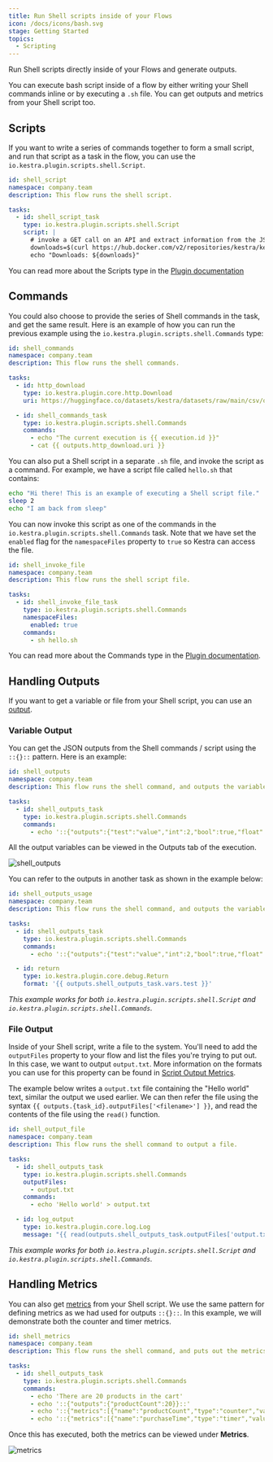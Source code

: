 ```yaml
---
title: Run Shell scripts inside of your Flows
icon: /docs/icons/bash.svg
stage: Getting Started
topics:
  - Scripting
---
```


Run Shell scripts directly inside of your Flows and generate outputs.

You can execute bash script inside of a flow by either writing your Shell commands inline or by executing a `.sh` file. You can get outputs and metrics from your Shell script too.

## Scripts

If you want to write a series of commands together to form a small script, and run that script as a task in the flow, you can use the `io.kestra.plugin.scripts.shell.Script`.

```yaml
id: shell_script
namespace: company.team
description: This flow runs the shell script.

tasks:
  - id: shell_script_task
    type: io.kestra.plugin.scripts.shell.Script
    script: |
      # invoke a GET call on an API and extract information from the JSON response
      downloads=$(curl https://hub.docker.com/v2/repositories/kestra/kestra/ | jq -r '.pull_count')
      echo "Downloads: ${downloads}"
```

You can read more about the Scripts type in the [Plugin documentation](/plugins/plugin-script-shell/io.kestra.plugin.scripts.shell.script)

## Commands

You could also choose to provide the series of Shell commands in the task, and get the same result. Here is an example of how you can run the previous example using the `io.kestra.plugin.scripts.shell.Commands` type:

```yaml
id: shell_commands
namespace: company.team
description: This flow runs the shell commands.

tasks:
  - id: http_download
    type: io.kestra.plugin.core.http.Download
    uri: https://huggingface.co/datasets/kestra/datasets/raw/main/csv/orders.csv

  - id: shell_commands_task
    type: io.kestra.plugin.scripts.shell.Commands
    commands:
      - echo "The current execution is {{ execution.id }}"
      - cat {{ outputs.http_download.uri }}
```

You can also put a Shell script in a separate `.sh` file, and invoke the script as a command. For example, we have a script file called `hello.sh` that contains:

```bash
echo "Hi there! This is an example of executing a Shell script file."
sleep 2
echo "I am back from sleep"
```

You can now invoke this script as one of the commands in the `io.kestra.plugin.scripts.shell.Commands` task. Note that we have set the `enabled` flag for the `namespaceFiles` property to `true` so Kestra can access the file.

```yaml
id: shell_invoke_file
namespace: company.team
description: This flow runs the shell script file.

tasks:
  - id: shell_invoke_file_task
    type: io.kestra.plugin.scripts.shell.Commands
    namespaceFiles:
      enabled: true
    commands:
      - sh hello.sh
```

You can read more about the Commands type in the [Plugin documentation](/plugins/plugin-script-shell/io.kestra.plugin.scripts.shell.commands).

## Handling Outputs

If you want to get a variable or file from your Shell script, you can use an [output](../04.workflow-components/06.outputs.md).

### Variable Output

You can get the JSON outputs from the Shell commands / script using the `::{}::` pattern. Here is an example:

```yaml
id: shell_outputs
namespace: company.team
description: This flow runs the shell command, and outputs the variable.

tasks:
  - id: shell_outputs_task
    type: io.kestra.plugin.scripts.shell.Commands
    commands:
      - echo '::{"outputs":{"test":"value","int":2,"bool":true,"float":3.65}}::'
```

All the output variables can be viewed in the Outputs tab of the execution.

![shell_outputs](/docs/how-to-guides/shell/outputs.png)

You can refer to the outputs in another task as shown in the example below:

```yaml
id: shell_outputs_usage
namespace: company.team
description: This flow runs the shell command, and outputs the variable.

tasks:
  - id: shell_outputs_task
    type: io.kestra.plugin.scripts.shell.Commands
    commands:
      - echo '::{"outputs":{"test":"value","int":2,"bool":true,"float":3.65}}::'

  - id: return
    type: io.kestra.plugin.core.debug.Return
    format: '{{ outputs.shell_outputs_task.vars.test }}'
```

_This example works for both `io.kestra.plugin.scripts.shell.Script` and `io.kestra.plugin.scripts.shell.Commands`._

### File Output

Inside of your Shell script, write a file to the system. You'll need to add the `outputFiles` property to your flow and list the files you're trying to put out. In this case, we want to output `output.txt`. More information on the formats you can use for this property can be found in [Script Output Metrics](../16.scripts/06.outputs-metrics.md).

The example below writes a `output.txt` file containing the "Hello world" text, similar the output we used earlier. We can then refer the file using the syntax `{{ outputs.{task_id}.outputFiles['<filename>'] }}`, and read the contents of the file using the `read()` function.

```yaml
id: shell_output_file
namespace: company.team
description: This flow runs the shell command to output a file.

tasks:
  - id: shell_outputs_task
    type: io.kestra.plugin.scripts.shell.Commands
    outputFiles:
      - output.txt
    commands:
      - echo 'Hello world' > output.txt

  - id: log_output
    type: io.kestra.plugin.core.log.Log
    message: "{{ read(outputs.shell_outputs_task.outputFiles['output.txt']) }}"
```

_This example works for both `io.kestra.plugin.scripts.shell.Script` and `io.kestra.plugin.scripts.shell.Commands`._

## Handling Metrics

You can also get [metrics](../16.scripts/06.outputs-metrics.md#outputs-and-metrics-in-script-and-commands-tasks) from your Shell script. We use the same pattern for defining metrics as we had used for outputs `::{}::`. In this example, we will demonstrate both the counter and timer metrics.

```yaml
id: shell_metrics
namespace: company.team
description: This flow runs the shell command, and puts out the metrics.

tasks:
  - id: shell_outputs_task
    type: io.kestra.plugin.scripts.shell.Commands
    commands:
      - echo 'There are 20 products in the cart'
      - echo '::{"outputs":{"productCount":20}}::'
      - echo '::{"metrics":[{"name":"productCount","type":"counter","value":20}]}::'
      - echo '::{"metrics":[{"name":"purchaseTime","type":"timer","value":32.44}]}::'
```

Once this has executed, both the metrics can be viewed under **Metrics**.

![metrics](/docs/how-to-guides/shell/metrics.png)
